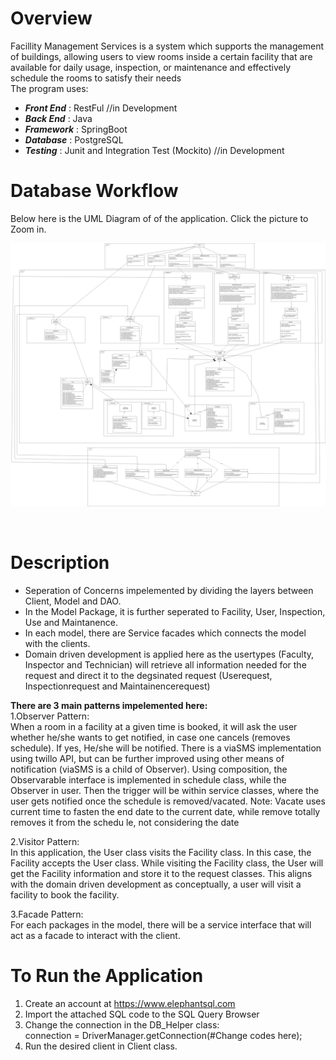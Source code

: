 # Overview
Facillity Management Services is  a system which supports the management of buildings, allowing users to view rooms inside a certain facility that are available for daily usage, inspection, or maintenance and effectively schedule the rooms to satisfy their needs<br/>
The program uses:<br/>
* ***Front End*** : RestFul  //in Development
* ***Back End***  : Java<br/>
* ***Framework*** : SpringBoot<br/>
* ***Database***  : PostgreSQL<br/>
* ***Testing***   : Junit and Integration Test (Mockito) //in Development

# Database Workflow
Below here is the UML Diagram of of the application. Click the picture to Zoom in.
<p align="center">
  <img src="https://github.com/AlbertSugi/Facility-Management-Services/blob/master/FacilityManagementServices/FacilityManagement.jpg"><br/>
</p><br/>

# Description
* Seperation of Concerns impelemented by dividing the layers between Client, Model and DAO. <br/>
* In the Model Package, it is further seperated to Facility, User, Inspection, Use and Maintanence. <br/>
* In each model, there are Service facades which connects the model with the clients. 
* Domain driven development is applied here as the usertypes (Faculty, Inspector and Technician) will retrieve all information needed for the request and direct it to the degsinated request (Userequest, Inspectionrequest and Maintainencerequest) <br/>

**There are 3 main patterns impelemented here:** <br/>
  1.Observer Pattern: <br/>
  When a room in a facility at a given time is booked, it will ask the user whether he/she wants to get notified, in case one cancels (removes schedule). 
  If yes, He/she will be notified. There is a viaSMS implementation using twillo API, but can be further improved using other means of notification (viaSMS is a child of Observer). 
  Using composition, the Observarable interface is implemented in schedule class, while the Observer in user. Then the trigger will be within service classes, where the user gets notified once the schedule is removed/vacated. 
  Note: Vacate uses current time to fasten the end date to the current date, while remove totally removes it from the schedu le, not considering the date
  
  2.Visitor Pattern: <br/>
  In this application, the User class visits the Facility class. In this case, the Facility accepts the User class. While visiting the Facility class, the User will get the Facility information
  and store it to the request classes. This aligns with the domain driven development as conceptually, a user will visit a facility to book the facility. 
  
  3.Facade Pattern:<br/>
  For each packages in the model, there will be a service interface that will act as a facade to interact with the client. <br/>
  
  
  
# To Run the Application
1. Create an account at https://www.elephantsql.com <br/>
2. Import the attached SQL code to the SQL Query Browser <br/>
3. Change the connection in the DB_Helper class:<br/>
   connection = DriverManager.getConnection(#Change codes here);
4. Run the desired client in Client class. 


 


